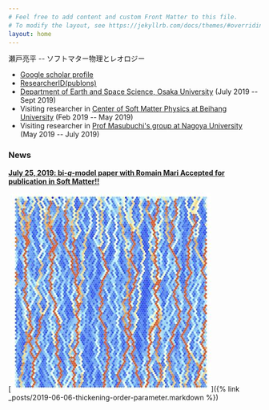 ```yaml
---
# Feel free to add content and custom Front Matter to this file.
# To modify the layout, see https://jekyllrb.com/docs/themes/#overriding-theme-defaults
layout: home
---
```

瀬戸亮平 -- ソフトマター物理とレオロジー

- [Google scholar profile](https://scholar.google.co.jp/citations?hl=ja&user=0V-BankAAAAJ)
- [ResearcherID(publons)](https://publons.com/researcher/2541240/ryohei-seto/)
- [Department of Earth and Space Science, Osaka University](http://thmat8.ess.sci.osaka-u.ac.jp) (July 2019 -- Sept 2019)
- Visiting researcher in [Center of Soft Matter Physics at Beihang University](http://onsager.buaa.edu.cn)   (Feb 2019 -- May 2019)
- Visiting researcher in [Prof Masubuchi's group at Nagoya University](http://rheology.jp/nagoya/) (May 2019 -- July 2019)

### **News**

[**July 25, 2019: bi-*q*-model paper with Romain Mari Accepted for publication in Soft Matter!!**](https://pubs.rsc.org/en/content/articlelanding/2019/sm/c9sm01223k)

[![bi-q-model](/assets/img/biq.jpg)]({% link _posts/2019-06-06-thickening-order-parameter.markdown %})

